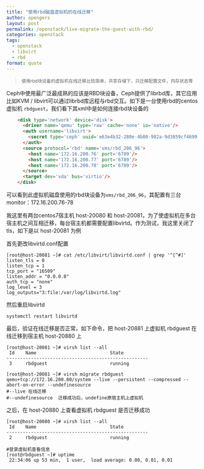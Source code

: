 ```yaml
---
title: "使用rbd磁盘虚拟机的在线迁移"
author: opengers
layout: post
permalink: /openstack/live-migrate-the-guest-with-rbd/
categories: openstack
tags:
  - openstack
  - libvirt
  - rbd
format: quote
---
```


><small>使用rbd块设备的虚拟机在线迁移比较简单，共享存储下，只迁移配置文件，内存状态等</small>     

Ceph中使用最广泛最成熟的应该是RBD块设备，Ceph提供了librbd库，其它应用比如KVM / libvirt可以通过librbd库远程与rbd交互。如下是一台使用rbd的centos虚拟机 `rbdguest`，我们看下其xml中是如何连接rbd块设备的             

``` html 
    <disk type='network' device='disk'>
      <driver name='qemu' type='raw' cache='none' io='native'/>
      <auth username='libvirt'>
        <secret type='ceph' uuid='e63e4b32-280e-4b00-982a-9d3859cf4699'/>
      </auth>
      <source protocol='rbd' name='vms/rbd_206_96'>
        <host name='172.16.200.76' port='6789'/>
        <host name='172.16.200.77' port='6789'/>
        <host name='172.16.200.78' port='6789'/>
      </source>
      <target dev='vda' bus='virtio'/>
    </disk>
```

可以看到此虚拟机磁盘使用的rbd块设备为`vms/rbd_206_96`，其配置有三台monitor：172.16.200.76-78         
         
我这里有两台centos7宿主机 host-20080 和 host-20081，为了使虚拟机在多台宿主机之间互相迁移，每台宿主机都需要配置libvirtd。作为测试，我这里关闭了tls，如下是以 host-20081 为例     

首先更改libvirtd.conf配置                       

``` shell
[root@host-20081 ~]# cat /etc/libvirt/libvirtd.conf | grep '^[^#]'
listen_tls = 0
listen_tcp = 1
tcp_port = "16509"
listen_addr = "0.0.0.0"
auth_tcp = "none"
log_level = 3
log_outputs="3:file:/var/log/libvirtd.log"    
```

然后重启libvirtd      

``` shell
systemctl restart libvirtd   
```

最后，验证在线迁移是否正常。如下命令，把 host-20881 上虚拟机 rbdguest 在线迁移到宿主机 host-20880 上      

``` shell
[root@host-20081 ~]# virsh list --all
 Id    Name                           State
----------------------------------------------------
 3     rbdguest                       running
 
[root@host-20081 ~]# virsh migrate rbdguest qemu+tcp://172.16.200.80/system --live --persistent --compressed --abort-on-error --undefinesource
#--live 在线迁移
#--undefinesource  迁移成功后，undefine原宿主机上虚拟机    
``` 

之后，在 host-20880 上查看虚拟机 rbdguest 是否迁移成功      

``` shell
[root@host-20080 ~]# virsh list --all
 Id    Name                           State
----------------------------------------------------
 2     rbdguest                       running
 
#登录虚拟机查看信息     
[root@rbdguest ~]# uptime 
 22:34:06 up 53 min,  1 user,  load average: 0.00, 0.01, 0.01 
```          

